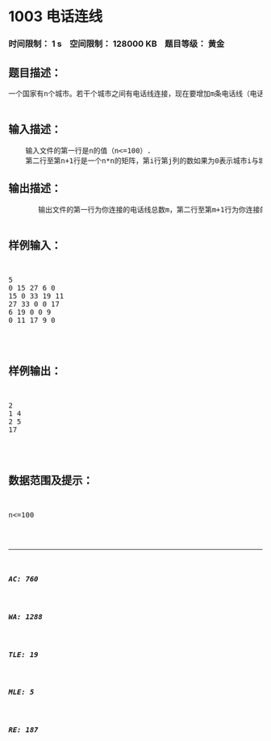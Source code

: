 # 1003 电话连线   
### 时间限制： 1 s&nbsp;&nbsp;&nbsp;&nbsp;空间限制： 128000 KB&nbsp;&nbsp;&nbsp;&nbsp;题目等级： 黄金  
## 题目描述：  

<pre>
一个国家有n个城市。若干个城市之间有电话线连接，现在要增加m条电话线（电话线当然是双向的了），使得任意两个城市之间都直接或间接经过其他城市有电话线连接，你的程序应该能够找出最小费用及其一种连接方案。

</pre>
  
  
## 输入描述：  

<pre>
    输入文件的第一行是n的值（n<=100）.
    第二行至第n+1行是一个n*n的矩阵，第i行第j列的数如果为0表示城市i与城市j有电话线连接，否则为这两个城市之间的连接费用（范围不超过10000）。
</pre>
  
  
## 输出描述：  

<pre>
       输出文件的第一行为你连接的电话线总数m，第二行至第m+1行为你连接的每条电话线，格式为i j，（i<j）， i j是电话线连接的两个城市。输出请按照Prim算法发现每一条边的顺序输出，起始点为1.
       第m+2行是连接这些电话线的总费用。
</pre>
  
  
## 样例输入：  

<pre>
5
0 15 27 6 0
15 0 33 19 11
27 33 0 0 17
6 19 0 0 9
0 11 17 9 0
</pre>
  
  
## 样例输出：  

<pre>
2
1 4
2 5
17
</pre>
  
  
## 数据范围及提示：  

<pre>
n<=100
</pre>
  
  
***  

##### AC: 760  
##### WA: 1288  
##### TLE: 19  
##### MLE: 5  
##### RE: 187  
